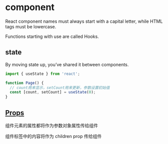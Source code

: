 # component

React component names must always start with a capital letter, while HTML tags must be lowercase.

Functions starting with use are called Hooks.

## state

By moving state up, you’ve shared it between components.

```js
import { useState } from 'react';

function Page() {
  // count用来显示，setCount用来更新，参数设置初始值
  const [count, setCount] = useState(0);
}
```

## [Props](https://react.dev/learn/passing-props-to-a-component)

组件元素的属性都将作为参数对象属性传给组件

组件标签中的内容将作为 children prop 传给组件
